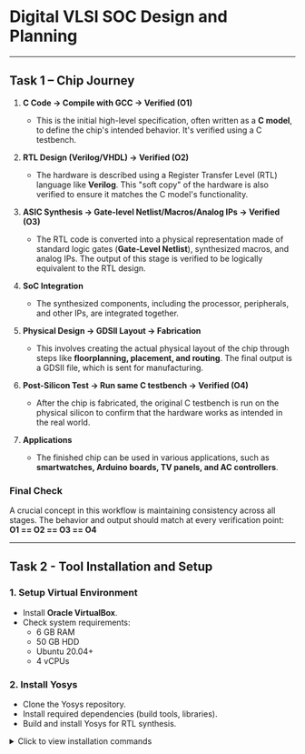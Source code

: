 # Digital VLSI SOC Design and Planning

---

## Task 1 – Chip Journey

1.  **C Code → Compile with GCC → Verified (O1)**
    * This is the initial high-level specification, often written as a **C model**, to define the chip's intended behavior. It's verified using a C testbench.

2.  **RTL Design (Verilog/VHDL) → Verified (O2)**
    * The hardware is described using a Register Transfer Level (RTL) language like **Verilog**. This "soft copy" of the hardware is also verified to ensure it matches the C model's functionality.

3.  **ASIC Synthesis → Gate-level Netlist/Macros/Analog IPs → Verified (O3)**
    * The RTL code is converted into a physical representation made of standard logic gates (**Gate-Level Netlist**), synthesized macros, and analog IPs. The output of this stage is verified to be logically equivalent to the RTL design.

4.  **SoC Integration**
    * The synthesized components, including the processor, peripherals, and other IPs, are integrated together.

5.  **Physical Design → GDSII Layout → Fabrication**
    * This involves creating the actual physical layout of the chip through steps like **floorplanning, placement, and routing**. The final output is a GDSII file, which is sent for manufacturing.

6.  **Post-Silicon Test → Run same C testbench → Verified (O4)**
    * After the chip is fabricated, the original C testbench is run on the physical silicon to confirm that the hardware works as intended in the real world.

7.  **Applications**
    * The finished chip can be used in various applications, such as **smartwatches, Arduino boards, TV panels, and AC controllers**.

### Final Check

A crucial concept in this workflow is maintaining consistency across all stages. The behavior and output should match at every verification point:
**O1 == O2 == O3 == O4**

---

## Task 2 - Tool Installation and Setup

### 1. Setup Virtual Environment
* Install **Oracle VirtualBox**.
* Check system requirements:
    * 6 GB RAM
    * 50 GB HDD
    * Ubuntu 20.04+
    * 4 vCPUs

### 2. Install Yosys
* Clone the Yosys repository.
* Install required dependencies (build tools, libraries).
* Build and install Yosys for RTL synthesis.
<details>
<summary>Click to view installation commands</summary>

```bash
# Update package lists
sudo apt-get update
# Install essential build tools and Yosys dependencies
sudo apt-get install -y build-essential clang bison flex \
libreadline-dev gawk tcl-dev libffi-dev git \
graphviz xdot pkg-config python3 libboost-system-dev \
libboost-python-dev libboost-filesystem-dev zlib1g-dev
# Clone the repository
git clone [https://github.com/YosysHQ/yosys.git](https://github.com/YosysHQ/yosys.git)
cd yosys
# Configure, compile, and install
make config-gcc
make
sudo make install
</details>

Installation Snapshot:

<img width="900" height="573" alt="image" src="https://github.com/user-attachments/assets/dbe929be-8b5a-4b33-86ba-03df44d3477b" />

3. Install Icarus Verilog (Iverilog)
Install Iverilog for simulation of Verilog designs.

<details>
<summary>Click to view installation commands</summary>

Bash

# Update package lists
sudo apt-get update
# Install Icarus Verilog
sudo apt-get install -y iverilog
</details>

Installation Snapshot:

<img width="1179" height="798" alt="image" src="https://github.com/user-attachments/assets/624e691d-8ab9-46b7-8370-a11745f622a7" />

4. Install GTKWave
Install GTKWave to view simulation waveforms.

<details>
<summary>Click to view installation commands</summary>

Bash

# Update package lists
sudo apt-get update
# Install GTKWave
sudo apt-get install -y gtkwave
</details>

Installation Snapshot:

<img width="898" height="576" alt="image" src="https://github.com/user-attachments/assets/c8a3ffa1-5280-41bf-a53a-a17593e9bfa6" />

5. Install ngspice
Install the ngspice circuit simulator.

<details>
<summary>Click to view installation commands</summary>

Bash

# Assumes you have downloaded the tarball (e.g., ngspice-37.tar.gz)
tar -zxvf ngspice-*.tar.gz
cd ngspice-*
# Create a build directory
mkdir release
cd release
# Configure, compile, and install
../configure --with-x --with-readline=yes --disable-debug
make
sudo make install
</details>

Installation Snapshot:

<img width="898" height="576" alt="image" src="https://github.com/user-attachments/assets/c28dca87-7c5f-4483-a5c4-c92ba41f5be5" />


6. Install Magic
Install the Magic VLSI layout tool.

<details>
<summary>Click to view installation commands</summary>

Bash

# Update package lists
sudo apt-get update
# Install dependencies
sudo apt-get install -y m4 tcsh csh libx11-dev tcl-dev tk-dev \
libcairo2-dev mesa-common-dev libglu1-mesa-dev libncurses-dev
# Clone the repository
git clone [https://github.com/RTimothyEdwards/magic](https://github.com/RTimothyEdwards/magic)
cd magic
# Configure, compile, and install
./configure
make
sudo make install
</details>

Installation Snapshot:

<img width="898" height="576" alt="image" src="https://github.com/user-attachments/assets/e0323ed8-6d3f-4536-a569-d3409aedf73d" />


7. Install OpenLANE
Install the OpenLANE automated RTL to GDSII flow.

<details>
<summary>Click to view installation commands</summary>

Bash

# Update package lists and upgrade
sudo apt-get update && sudo apt-get upgrade
# Install dependencies
sudo apt install -y build-essential python3 python3-venv python3-pip make git
# Install Docker (required by OpenLANE)
sudo apt install -y docker-ce docker-ce-cli containerd.io
# Clone the repository
git clone [https://github.com/The-OpenROAD-Project/OpenLane](https://github.com/The-OpenROAD-Project/OpenLane)
cd OpenLane
# Build the OpenLANE environment using make
make
# Run the built-in test to verify the flow
make test
</details>

Installation Snapshot:

<img width="898" height="576" alt="image" src="https://github.com/user-attachments/assets/4dedda12-29c1-4e0f-b811-008086866dc3" />


8. Optional: OpenSTA
For timing analysis (not required for SFAL participants).

Install OpenSTA from the OpenROAD project repository.

<details>
<summary>Click to view installation commands</summary>

Bash

# Clone the repository
git clone [https://github.com/The-OpenROAD-Project/OpenSTA.git](https://github.com/The-OpenROAD-Project/OpenSTA.git)
cd OpenSTA
# Create a build directory
mkdir build
cd build
# Configure and build
cmake ..
make
</details>

Installation Flow
Setup VirtualBox + Ubuntu → Yosys → Iverilog → GTKWave → ngspice → Magic → OpenLANE → (Optional) OpenSTA
